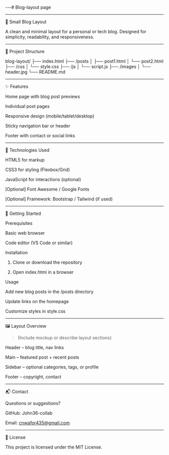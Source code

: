 ---# Blog-layout page


---

📝 Small Blog Layout

A clean and minimal layout for a personal or tech blog. Designed for simplicity, readability, and responsiveness.


---

📁 Project Structure

blog-layout/
├── index.html
├── /posts
│   ├── post1.html
│   └── post2.html
├── /css
│   └── style.css
├── /js
│   └── script.js
├── /images
│   └── header.jpg
└── README.md


---

✨ Features

Home page with blog post previews

Individual post pages

Responsive design (mobile/tablet/desktop)

Sticky navigation bar or header

Footer with contact or social links



---

🧰 Technologies Used

HTML5 for markup

CSS3 for styling (Flexbox/Grid)

JavaScript for interactions (optional)

[Optional] Font Awesome / Google Fonts

[Optional] Framework: Bootstrap / Tailwind (if used)



---

🚀 Getting Started

Prerequisites

Basic web browser

Code editor (VS Code or similar)


Installation

1. Clone or download the repository


2. Open index.html in a browser



Usage

Add new blog posts in the /posts directory

Update links on the homepage

Customize styles in style.css



---

🖼️ Layout Overview

> (Include mockup or describe layout sections)



Header – blog title, nav links

Main – featured post + recent posts

Sidebar – optional categories, tags, or profile

Footer – copyright, contact







---

📬 Contact

Questions or suggestions?

GitHub: John36-collab 

Email: cnwafor435@gmail.com 



---

📝 License

This project is licensed under the MIT License.


